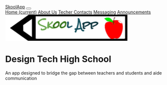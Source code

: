 <html>
  <body>
    <nav class="navbar navbar-expand-lg navbar-light bg-light">
  <a class="navbar-brand" href="#">SkoolApp</a>
  <button class="navbar-toggler" type="button" data-toggle="collapse" data-target="#navbarNavAltMarkup" aria-controls="navbarNavAltMarkup" aria-expanded="false" aria-label="Toggle navigation">
    <span class="navbar-toggler-icon"></span>
  </button>
  <div class="collapse navbar-collapse" id="navbarNavAltMarkup">
    <div class="navbar-nav">
      <a class="nav-item nav-link active" href="#">Home <span class="sr-only">(current)</span></a>
      <a class="nav-item nav-link" href="https://favorjeremiah.wixsite.com/mysite">About Us</a>
      <a class="nav-item nav-link" href="https://favorjeremiah.wixsite.com/mysite/teacher-finder">Techer Contacts</a>
      <a class="nav-item nav-link" href="#">Messaging</a>
      <a class="nav-item nav-link disabled" href="https://favorjeremiah.wixsite.com/mysite/announcements">Announcements</a>
    </div>
  </div>
  </nav>
   <img src="Untitled drawing (4).png"/> 
   <h1>Design Tech High School</h1>
   <p>An app designed to bridge the gap between teachers and students and aide communication</p>
  </body>
</html>
